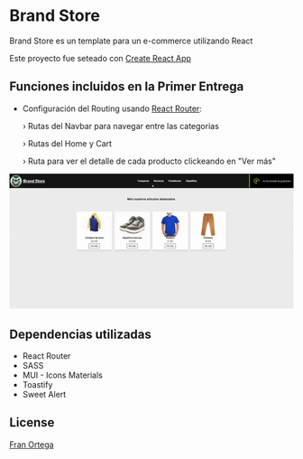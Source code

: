 # Brand Store

Brand Store es un template para un e-commerce utilizando React

Este proyecto fue seteado con [Create React App](https://create-react-app.dev/)

## Funciones incluidos en la Primer Entrega

- Configuración del Routing usando [React Router](https://reactrouter.com/en/main):

    › Rutas del Navbar para navegar entre las categorias

    › Rutas del Home y Cart

    › Ruta para ver el detalle de cada producto clickeando en "Ver más"


![](src/assets/ezgif.com-gif-maker.gif)

## Dependencias utilizadas
- React Router
- SASS
- MUI - Icons Materials
- Toastify
- Sweet Alert

## License
[Fran Ortega](https://www.linkedin.com/in/franco-ortega-fo/)